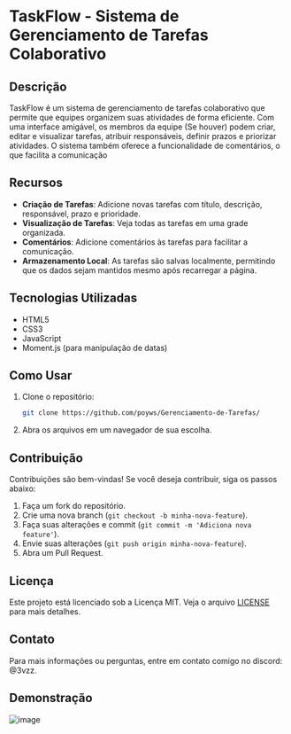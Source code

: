 # TaskFlow - Sistema de Gerenciamento de Tarefas Colaborativo

## Descrição
TaskFlow é um sistema de gerenciamento de tarefas colaborativo que permite que equipes organizem suas atividades de forma eficiente. Com uma interface amigável, os membros da equipe (Se houver) podem criar, editar e visualizar tarefas, atribuir responsáveis, definir prazos e priorizar atividades. O sistema também oferece a funcionalidade de comentários, o que facilita a comunicação

## Recursos
- **Criação de Tarefas**: Adicione novas tarefas com título, descrição, responsável, prazo e prioridade.
- **Visualização de Tarefas**: Veja todas as tarefas em uma grade organizada.
- **Comentários**: Adicione comentários às tarefas para facilitar a comunicação.
- **Armazenamento Local**: As tarefas são salvas localmente, permitindo que os dados sejam mantidos mesmo após recarregar a página.

## Tecnologias Utilizadas
- HTML5
- CSS3
- JavaScript
- Moment.js (para manipulação de datas)

## Como Usar
1. Clone o repositório:
    ```bash
    git clone https://github.com/poyws/Gerenciamento-de-Tarefas/
    ```
2. Abra os arquivos em um navegador de sua escolha.

## Contribuição
Contribuições são bem-vindas! Se você deseja contribuir, siga os passos abaixo:
1. Faça um fork do repositório.
2. Crie uma nova branch (`git checkout -b minha-nova-feature`).
3. Faça suas alterações e commit (`git commit -m 'Adiciona nova feature'`).
4. Envie suas alterações (`git push origin minha-nova-feature`).
5. Abra um Pull Request.

## Licença
Este projeto está licenciado sob a Licença MIT. Veja o arquivo [LICENSE](LICENSE) para mais detalhes.

## Contato
Para mais informações ou perguntas, entre em contato comigo no discord: @3vzz.

## Demonstração
![image](https://github.com/user-attachments/assets/7ed34965-9046-4f1f-ae45-0584d1af9d15)

